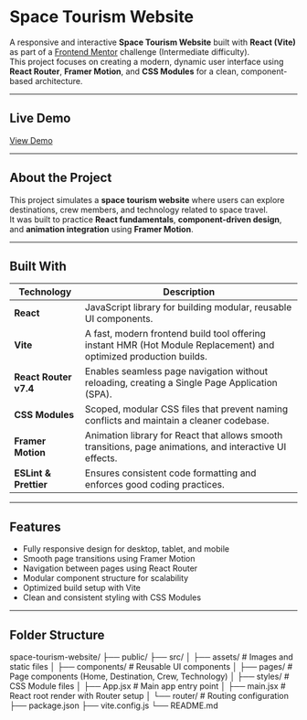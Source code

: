 # Space Tourism Website

A responsive and interactive **Space Tourism Website** built with **React (Vite)** as part of a [Frontend Mentor](https://www.frontendmentor.io/) challenge (Intermediate difficulty).  
This project focuses on creating a modern, dynamic user interface using **React Router**, **Framer Motion**, and **CSS Modules** for a clean, component-based architecture.

---

## Live Demo

[View Demo](#) <!-- Replace # with your deployed link -->

---

## About the Project

This project simulates a **space tourism website** where users can explore destinations, crew members, and technology related to space travel.  
It was built to practice **React fundamentals**, **component-driven design**, and **animation integration** using **Framer Motion**.

---

## Built With

| Technology | Description |
|-------------|-------------|
| **React** | JavaScript library for building modular, reusable UI components. |
| **Vite** | A fast, modern frontend build tool offering instant HMR (Hot Module Replacement) and optimized production builds. |
| **React Router v7.4** | Enables seamless page navigation without reloading, creating a Single Page Application (SPA). |
| **CSS Modules** | Scoped, modular CSS files that prevent naming conflicts and maintain a cleaner codebase. |
| **Framer Motion** | Animation library for React that allows smooth transitions, page animations, and interactive UI effects. |
| **ESLint & Prettier** | Ensures consistent code formatting and enforces good coding practices. |

---

## Features

- Fully responsive design for desktop, tablet, and mobile  
- Smooth page transitions using Framer Motion  
- Navigation between pages using React Router  
- Modular component structure for scalability  
- Optimized build setup with Vite  
- Clean and consistent styling with CSS Modules

---

## Folder Structure

space-tourism-website/
├── public/
├── src/
│ ├── assets/ # Images and static files
│ ├── components/ # Reusable UI components
│ ├── pages/ # Page components (Home, Destination, Crew, Technology)
│ ├── styles/ # CSS Module files
│ ├── App.jsx # Main app entry point
│ ├── main.jsx # React root render with Router setup
│ └── router/ # Routing configuration
├── package.json
├── vite.config.js
└── README.md